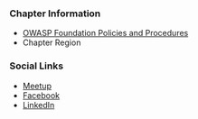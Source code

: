 ### Chapter Information
* [OWASP Foundation Policies and Procedures](https://owasp.org/www-policy/)
* Chapter Region

### Social Links
* [Meetup](https://www.meetup.com/owasp-tampa/)
* [Facebook](https://www.facebook.com/owasptampa/)
* [LinkedIn](https://www.linkedin.com/groups/2897535/)
